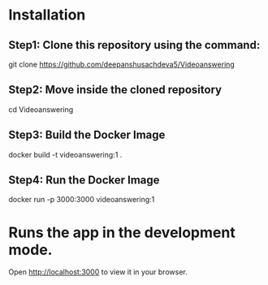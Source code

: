 # Installation
## Step1: Clone this repository using the command:
git clone https://github.com/deepanshusachdeva5/Videoanswering

## Step2: Move inside the cloned repository
cd Videoanswering

## Step3: Build the Docker Image
docker build -t videoanswering:1 . 

## Step4: Run the Docker Image
docker run -p 3000:3000 videoanswering:1


# Runs the app in the development mode.
Open [http://localhost:3000](http://localhost:3000) to view it in your browser.

